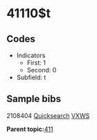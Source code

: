 # 41110$t

## Codes

-   Indicators
    -   First: 1
    -   Second: 0
-   Subfield: t

## Sample bibs

2108404 [Quicksearch](https://search.library.yale.edu/catalog/2108404) [VXWS](http://prodorbis.library.yale.edu:7014/vxws/GetHoldingsService?bibId=2108404)

**Parent topic:**[411](../../tags/411/411.md)

